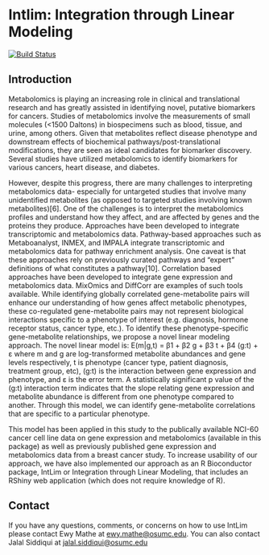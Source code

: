 # Intlim:  Integration through Linear Modeling
[![Build Status](https://travis-ci.org/mingrui-liu/IntLim.svg?branch=master)](https://travis-ci.org/mingrui-liu/IntLim)


## Introduction

Metabolomics is playing an increasing role in clinical and translational research and has greatly assisted in identifying novel, putative biomarkers for cancers.  Studies of metabolomics involve the measurements of small molecules (<1500 Daltons) in biospecimens such as blood, tissue, and urine, among others.  Given that metabolites reflect disease phenotype and downstream effects of biochemical pathways/post-translational modifications, they are seen as ideal candidates for biomarker discovery.  Several studies have utilized metabolomics to identify biomarkers for various cancers, heart disease, and diabetes.  

However, despite this progress, there are many challenges to interpreting metabolomics data- especially for untargeted studies that involve many unidentified metabolites (as opposed to targeted studies involving known metabolites)[6].  One of the challenges is to interpret the metabolomics profiles and understand how they affect, and are affected by genes and the proteins they produce.  Approaches have been developed to integrate transcriptomic and metabolomics data.  Pathway-based approaches such as Metaboanalyst, INMEX, and IMPALA integrate transcriptomic and metabolomics data for pathway enrichment analysis.  One caveat is that these approaches rely on previously curated pathways and “expert” definitions of what constitutes a pathway[10].  Correlation based approaches have been developed to integrate gene expression and metabolomics data.  MixOmics and DiffCorr are examples of such tools available.  While identifying globally correlated gene-metabolite pairs will enhance our understanding of how genes affect metabolic phenotypes, these co-regulated gene-metabolite pairs may not represent biological interactions specific to a phenotype of interest (e.g. diagnosis, hormone receptor status, cancer type, etc.).  To identify these phenotype-specific gene-metabolite relationships, we propose a novel linear modeling approach. 
The novel linear model is:  E(m|g,t) = β1 + β2 g + β3 t + β4 (g:t) + ε where m and g are log-transformed metabolite abundances and gene levels respectively, t is phenotype (cancer type, patient diagnosis, treatment group, etc), (g:t) is the interaction between gene expression and phenotype, and ε is the error term.  A statistically significant p value of the (g:t) interaction term indicates that the slope relating gene expression and metabolite abundance is different from one phenotype compared to another.  Through this model, we can identify gene-metabolite correlations that are specific to a particular phenotype.  

This model has been applied in this study to the publically available NCI-60 cancer cell line data on gene expression and metabolomics (available in this package) as well as previously published gene expression and metabolomics data from a breast cancer study.  To increase usability of our approach, we have also implemented our approach as an R Bioconductor package, IntLim or Integration through Linear Modeling, that includes an RShiny web application (which does not require knowledge of R).  

## Contact

If you have any questions, comments, or concerns on how to use IntLim please contact Ewy Mathe at ewy.mathe@osumc.edu.  You can also contact Jalal Siddiqui at jalal.siddiqui@osumc.edu
